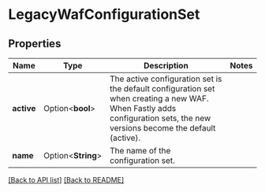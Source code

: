 # LegacyWafConfigurationSet

## Properties

Name | Type | Description | Notes
------------ | ------------- | ------------- | -------------
**active** | Option<**bool**> | The active configuration set is the default configuration set when creating a new WAF. When Fastly adds configuration sets, the new versions become the default (active). | 
**name** | Option<**String**> | The name of the configuration set. | 

[[Back to API list]](../README.md#documentation-for-api-endpoints) [[Back to README]](../README.md)


